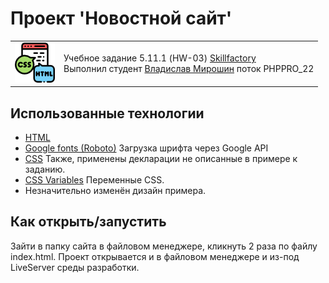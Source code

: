 # Проект 'Новостной сайт'

<table>
  <tr>
    <td>
      <img src="./images/html_css.png">
    </td>
    <td>
      Учебное задание 5.11.1 (HW-03) <a href="https://skillfactory.ru/">Skillfactory</a><br> 
      Выполнил студент <a href="https://github.com/Vlad-Miroshin">Владислав Мирошин</a> поток PHPPRO_22 
    </td>
  </tr>
</table>

## Использованные технологии

- [HTML](https://www.w3.org/TR/2021/SPSD-html52-20210128/)
- [Google fonts (Roboto)](https://fonts.google.com/specimen/Roboto) Загрузка шрифта через Google API
- [CSS](https://developer.mozilla.org/ru/docs/Learn/Getting_started_with_the_web/CSS_basics) Также, применены декларации не описанные в примере к заданию.
- [CSS Variables](https://developer.mozilla.org/ru/docs/Web/CSS/Using_CSS_custom_properties) Переменные CSS.
- Незначительно изменён дизайн примера.

## Как открыть/запустить

Зайти в папку сайта в файловом менеджере, кликнуть 2 раза по файлу index.html. Проект открывается и в файловом менеджере и из-под LiveServer среды разработки.